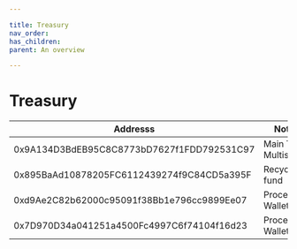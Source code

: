 ```yaml
---

title: Treasury
nav_order:
has_children:
parent: An overview

---
```


# Treasury

 Addresss | Notes
  ---- | ----
0x9A134D3BdEB95C8C8773bD7627f1FDD792531C97 | Main Team Multisig
0x895BaAd10878205FC6112439274f9C84CD5a395F | Recycling fund
0xd9Ae2C82b62000c95091f38Bb1e796cc9899Ee07 | Processing Wallet
0x7D970D34a041251a4500Fc4997C6f74104f16d23 | Processing Wallet 2